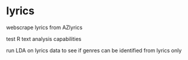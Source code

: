 # lyrics
webscrape lyrics from AZlyrics

test R text analysis capabilities

run LDA on lyrics data to see if genres can be identified from lyrics only
